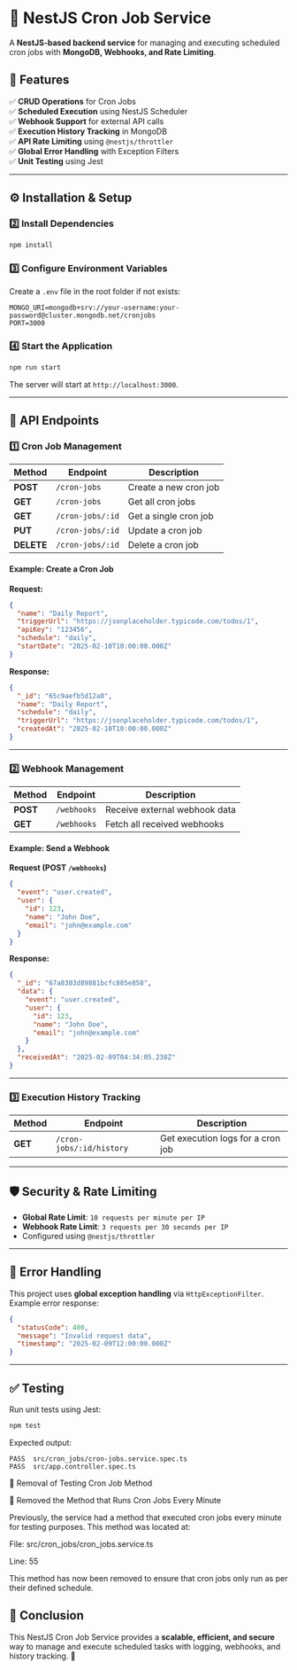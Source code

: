 # 🚀 NestJS Cron Job Service

A **NestJS-based backend service** for managing and executing scheduled cron jobs with **MongoDB, Webhooks, and Rate Limiting**.

## 📌 Features
✅ **CRUD Operations** for Cron Jobs  
✅ **Scheduled Execution** using NestJS Scheduler  
✅ **Webhook Support** for external API calls  
✅ **Execution History Tracking** in MongoDB  
✅ **API Rate Limiting** using `@nestjs/throttler`  
✅ **Global Error Handling** with Exception Filters  
✅ **Unit Testing** using Jest  

---

## ⚙️ **Installation & Setup**

### **2️⃣ Install Dependencies**
```bash
npm install
```

### **3️⃣ Configure Environment Variables**
Create a `.env` file in the root folder if not exists:
```env
MONGO_URI=mongodb+srv://your-username:your-password@cluster.mongodb.net/cronjobs
PORT=3000
```

### **4️⃣ Start the Application**
```bash
npm run start
```
The server will start at `http://localhost:3000`.

---

## 📡 **API Endpoints**
### **1️⃣ Cron Job Management**
| Method | Endpoint | Description |
|--------|----------|-------------|
| **POST** | `/cron-jobs` | Create a new cron job |
| **GET** | `/cron-jobs` | Get all cron jobs |
| **GET** | `/cron-jobs/:id` | Get a single cron job |
| **PUT** | `/cron-jobs/:id` | Update a cron job |
| **DELETE** | `/cron-jobs/:id` | Delete a cron job |

#### **Example: Create a Cron Job**
**Request:**
```json
{
  "name": "Daily Report",
  "triggerUrl": "https://jsonplaceholder.typicode.com/todos/1",
  "apiKey": "123456",
  "schedule": "daily",
  "startDate": "2025-02-10T10:00:00.000Z"
}
```
**Response:**
```json
{
  "_id": "65c9aefb5d12a8",
  "name": "Daily Report",
  "schedule": "daily",
  "triggerUrl": "https://jsonplaceholder.typicode.com/todos/1",
  "createdAt": "2025-02-10T10:00:00.000Z"
}
```

---

### **2️⃣ Webhook Management**
| Method | Endpoint | Description |
|--------|----------|-------------|
| **POST** | `/webhooks` | Receive external webhook data |
| **GET** | `/webhooks` | Fetch all received webhooks |

#### **Example: Send a Webhook**
**Request (POST `/webhooks`)**
```json
{
  "event": "user.created",
  "user": {
    "id": 123,
    "name": "John Doe",
    "email": "john@example.com"
  }
}
```
**Response:**
```json
{
  "_id": "67a8303d89881bcfc885e858",
  "data": {
    "event": "user.created",
    "user": {
      "id": 123,
      "name": "John Doe",
      "email": "john@example.com"
    }
  },
  "receivedAt": "2025-02-09T04:34:05.238Z"
}
```

---

### **3️⃣ Execution History Tracking**
| Method | Endpoint | Description |
|--------|----------|-------------|
| **GET** | `/cron-jobs/:id/history` | Get execution logs for a cron job |

---

## 🛡️ **Security & Rate Limiting**
- **Global Rate Limit**: `10 requests per minute per IP`
- **Webhook Rate Limit**: `3 requests per 30 seconds per IP`
- Configured using `@nestjs/throttler`

---

## 🐛 **Error Handling**
This project uses **global exception handling** via `HttpExceptionFilter`.  
Example error response:
```json
{
  "statusCode": 400,
  "message": "Invalid request data",
  "timestamp": "2025-02-09T12:00:00.000Z"
}
```

---

## ✅ **Testing**
Run unit tests using Jest:
```bash
npm test
```

Expected output:
```
PASS  src/cron_jobs/cron-jobs.service.spec.ts
PASS  src/app.controller.spec.ts
```

🎯 Removal of Testing Cron Job Method

🔹 Removed the Method that Runs Cron Jobs Every Minute

Previously, the service had a method that executed cron jobs every minute for testing purposes. This method was located at:

File: src/cron_jobs/cron_jobs.service.ts

Line: 55

This method has now been removed to ensure that cron jobs only run as per their defined schedule.


## 🎯 **Conclusion**
This NestJS Cron Job Service provides a **scalable, efficient, and secure** way to manage and execute scheduled tasks with logging, webhooks, and history tracking. 🚀


